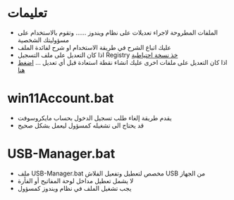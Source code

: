 # تعليمات
* الملفات المطروحة لاجراء تعديلات على نظام ويندوز ...... وتقوم بالاستخدام على مسؤوليتك الشخصية
* عليك اتباع الشرح في طريقة الاستخدام او شرح لفائدة الملف
* اذا كان التعديل على ملف التسجيل Registry <a href="https://ed3s.com/398">خذ نسخة احتياطية</a>
* اذا كان التعديل على ملفات اخرى عليك انشاء نقطة استعادة قبل أي تعديل ... <a href="https://ed3s.com/13065"> اضغط هنا </a>
  
# win11Account.bat
* يقدم طريقة إلغاء طلب تسجيل الدخول بحساب مايكروسوفت
* قد يحتاج الى تشغيله كمسؤول ليعمل بشكل صحيح 
# USB-Manager.bat
* ملف USB-Manager.bat مخصص لتعطيل وتفعيل الفلاش USB من الجهاز
* لا يشمل تعطيل مداخل لوحة المفاتيح أو الفأرة
* يجب تشغيل الملف في نظام ويندوز كمسؤول

